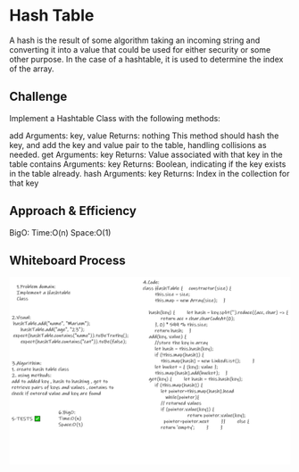 # Hash Table
<!-- Short summary or background information -->
A hash is the result of some algorithm taking an incoming string and converting it into a value that could be used for either security or some other purpose. In the case of a hashtable, it is used to determine the index of the array.

## Challenge
<!-- Description of the challenge -->
Implement a Hashtable Class with the following methods:

add
Arguments: key, value
Returns: nothing
This method should hash the key, and add the key and value pair to the table, handling collisions as needed.
get
Arguments: key
Returns: Value associated with that key in the table
contains
Arguments: key
Returns: Boolean, indicating if the key exists in the table already.
hash
Arguments: key
Returns: Index in the collection for that key

## Approach & Efficiency
<!-- What approach did you take? Why? What is the Big O space/time for this approach? -->
BigO:
Time:O(n)
Space:O(1)

## Whiteboard Process
<!-- Embedded whiteboard image -->
![hashtable](/code-challenge30/hashtable.png)
